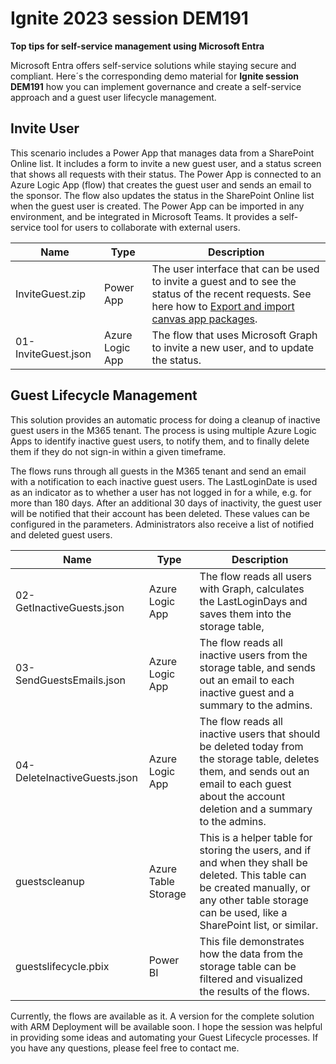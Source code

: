 # Ignite 2023 session DEM191

**Top tips for self-service management using Microsoft Entra**

Microsoft Entra offers self-service solutions while staying secure and compliant. Here´s the corresponding demo material for **Ignite session DEM191** how you can implement governance and create a self-service approach and a guest user lifecycle management.

## Invite User

This scenario includes a Power App that manages data from a SharePoint Online list. It includes a form to invite a new guest user, and a status screen that shows all requests with their status. The Power App is connected to an Azure Logic App (flow) that creates the guest user and sends an email to the sponsor. The flow also updates the status in the SharePoint Online list when the guest user is created. The Power App can be imported in any environment, and be integrated in Microsoft Teams. It provides a self-service tool for users to collaborate with external users.

| Name | Type | Description |
|------|------|-------------|
| InviteGuest.zip | Power App | The user interface that can be used to invite a guest and to see the status of the recent requests. See here how to [Export and import canvas app packages](https://learn.microsoft.com/en-us/power-apps/maker/canvas-apps/export-import-app). |
| 01-InviteGuest.json | Azure Logic App | The flow that uses Microsoft Graph to invite a new user, and to update the status. |

## Guest Lifecycle Management

This solution provides an automatic process for doing a cleanup of inactive guest users in the M365 tenant. The process is using multiple Azure Logic Apps to identify inactive guest users, to notify them, and to finally delete them if they do not sign-in within a given timeframe.

The flows runs through all guests in the M365 tenant and send an email with a notification to each inactive guest users. The LastLoginDate is used as an indicator as to whether a user has not logged in for a while, e.g. for more than 180 days. After an additional 30 days of inactivity, the guest user will be notified that their account has been deleted. These values can be configured in the parameters. Administrators also receive a list of notified and deleted guest users.

| Name | Type | Description |
|------|------|-------------|
| 02-GetInactiveGuests.json | Azure Logic App | The flow reads all users with Graph, calculates the LastLoginDays and saves them into the storage table, |
| 03-SendGuestsEmails.json | Azure Logic App | The flow reads all inactive users from the storage table, and sends out an email to each inactive guest and a summary to the admins. |
| 04-DeleteInactiveGuests.json | Azure Logic App | The flow reads all inactive users that should be deleted today from the storage table, deletes them, and sends out an email to each guest about the account deletion and a summary to the admins. |
| guestscleanup | Azure Table Storage | This is a helper table for storing the users, and if and when they shall be deleted. This table can be created manually, or any other table storage can be used, like a SharePoint list, or similar. |
| guestslifecycle.pbix | Power BI | This file demonstrates how the data from the storage table can be filtered and visualized the results of the flows. |

Currently, the flows are available as it. A version for the complete solution with ARM Deployment will be available soon.
I hope the session was helpful in providing some ideas and automating your Guest Lifecycle processes. If you have any questions, please feel free to contact me.
